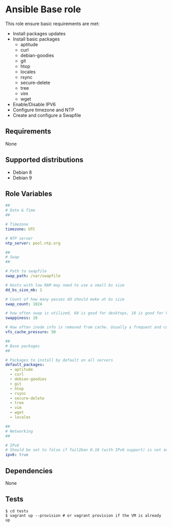 Ansible Base role
=========

This role ensure basic requirements are met:
- Install packages updates
- Install basic packages
  - aptitude
  - curl
  - debian-goodies
  - git
  - htop
  - locales
  - rsync
  - secure-delete
  - tree
  - vim
  - wget
- Enable/Disable IPV6
- Configure timezone and NTP
- Create and configure a Swapfile

Requirements
------------

None

Supported distributions
-----------------------

- Debian 8
- Debian 9

Role Variables
--------------

```yml
##
# Date & Time
##

# Timezone
timezone: UTC

# NTP server
ntp_server: pool.ntp.org

##
# Swap
##

# Path to swapfile
swap_path: /var/swapfile

# Hosts with low RAM may need to use a small bs size
dd_bs_size_mb: 1

# Count of how many passes dd should make at bs size
swap_count: 1024

# how often swap is utilized, 60 is good for desktops, 10 is good for VPS
swappiness: 10

# How often inode info is removed from cache. Usually a frequent and costly lookup if not cached
vfs_cache_pressure: 50

##
# Base packages
##

# Packages to install by default on all servers
default_packages:
  - aptitude
  - curl
  - debian-goodies
  - git
  - htop
  - rsync
  - secure-delete
  - tree
  - vim
  - wget
  - locales

##
# Networking
##

# IPv6
# Should be set to false if fail2ban 0.10 (with IPv6 support) is not available on server
ipv6: true
```

Dependencies
------------

None

Tests
-----

```
$ cd tests
$ vagrant up --provision # or vagrant provision if the VM is already up
```